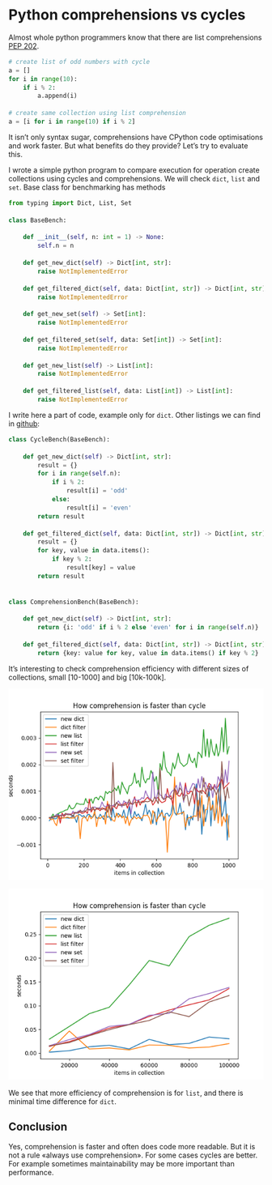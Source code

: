 # Python comprehensions vs cycles

Almost whole python programmers know that there are list comprehensions [PEP 202](https://www.python.org/dev/peps/pep-0202/). 

```python
# create list of odd numbers with cycle
a = []
for i in range(10):
    if i % 2:
        a.append(i)
    
# create same collection using list comprehension
a = [i for i in range(10) if i % 2]
```

It isn’t only syntax sugar, comprehensions have CPython code optimisations and work faster. But what benefits do they provide? Let’s try to evaluate this.

I wrote a simple python program to compare execution for operation create collections using cycles and comprehensions. We will check `dict`, `list` and `set`. Base class for benchmarking has methods

```python
from typing import Dict, List, Set

class BaseBench:

    def __init__(self, n: int = 1) -> None:
        self.n = n

    def get_new_dict(self) -> Dict[int, str]:
        raise NotImplementedError

    def get_filtered_dict(self, data: Dict[int, str]) -> Dict[int, str]:
        raise NotImplementedError

    def get_new_set(self) -> Set[int]:
        raise NotImplementedError

    def get_filtered_set(self, data: Set[int]) -> Set[int]:
        raise NotImplementedError

    def get_new_list(self) -> List[int]:
        raise NotImplementedError

    def get_filtered_list(self, data: List[int]) -> List[int]:
        raise NotImplementedError
```

I write here a part of code, example only for `dict`. Other listings we can find in [github]():

```python
class CycleBench(BaseBench):

    def get_new_dict(self) -> Dict[int, str]:
        result = {}
        for i in range(self.n):
            if i % 2:
                result[i] = 'odd'
            else:
                result[i] = 'even'
        return result

    def get_filtered_dict(self, data: Dict[int, str]) -> Dict[int, str]:
        result = {}
        for key, value in data.items():
            if key % 2:
                result[key] = value
        return result
    

class ComprehensionBench(BaseBench):

    def get_new_dict(self) -> Dict[int, str]:
        return {i: 'odd' if i % 2 else 'even' for i in range(self.n)}

    def get_filtered_dict(self, data: Dict[int, str]) -> Dict[int, str]:
        return {key: value for key, value in data.items() if key % 2}
```

It’s interesting to check comprehension efficiency with different sizes of collections, small [10-1000] and big [10k-100k].

![comprehension vs cycle for small collections](./comprehension_vs_cycle_small.png)

![comprehension vs cycle for big collections](./comprehension_vs_cycle_big.png)

We see that more efficiency of comprehension is for `list`, and there is minimal time difference for `dict`.

## Conclusion

Yes, comprehension is faster and often does code more readable. But it is not a rule «always use comprehension». For some cases cycles are better. For example sometimes maintainability may be more important than performance.